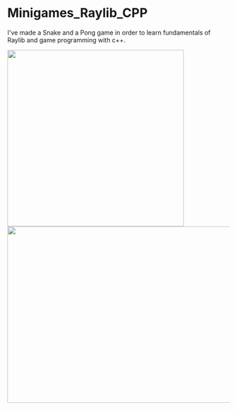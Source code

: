 # Minigames_Raylib_CPP
I've made a Snake and a Pong game in order to learn fundamentals of Raylib and game programming with c++. 

<img src="https://github.com/user-attachments/assets/78c95798-bd9f-4d0b-866a-aabc552c2dd2" width="400" height="400">
<img src="https://github.com/user-attachments/assets/9999b16e-643a-4811-b385-9bfe5bf9e5b0" width="550" height="400">

